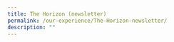 ```yaml
---
title: The Horizon (newsletter)
permalink: /our-experience/The-Horizon-newsletter/
description: ""
---
```

